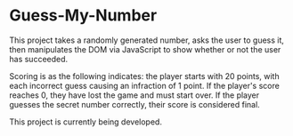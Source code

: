 # Guess-My-Number

This project takes a randomly generated number, asks the user to guess it, then manipulates the DOM via JavaScript to show whether or not the user has succeeded.

Scoring is as the following indicates: the player starts with 20 points, with each incorrect guess causing an infraction of 1 point. If the player's score reaches 0, they have lost the game and must start over. If the player guesses the secret number correctly, their score is considered final.

This project is currently being developed.
